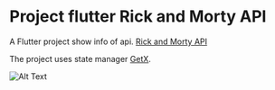 # Project flutter Rick and Morty API

A Flutter project show info of api. [Rick and Morty API](https://rickandmortyapi.com/)

The project uses state manager [GetX](https://pub.dev/packages/get#about-get).

![Alt Text](https://giphy.com/gifs/BjcgE6FSr4MS5FtSlg)


